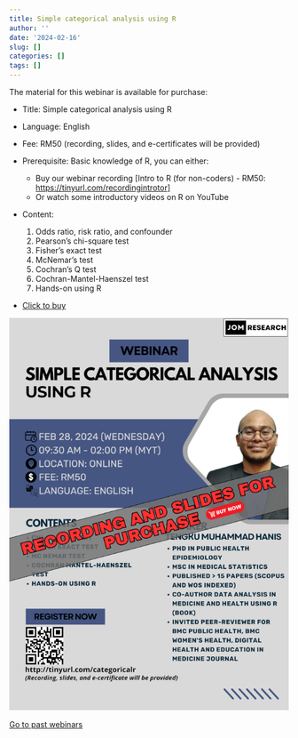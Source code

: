 ```yaml
---
title: Simple categorical analysis using R
author: ''
date: '2024-02-16'
slug: []
categories: []
tags: []
---
```


The material for this webinar is available for purchase:

- Title: Simple categorical analysis using R
- Language: English
- Fee: RM50 (recording, slides, and e-certificates will be provided)
- Prerequisite: Basic knowledge of R, you can either:
    - Buy our webinar recording [Intro to R (for non-coders) -  RM50: https://tinyurl.com/recordingintrotor]
    - Or watch some introductory videos on R on YouTube
- Content: 
  1. Odds ratio, risk ratio, and confounder
  2. Pearson’s chi-square test
  3. Fisher’s exact test
  4. McNemar’s test
  5. Cochran’s Q test
  6. Cochran-Mantel-Haenszel test
  7. Hands-on using R

- [Click to buy](https://forms.gle/kbSFAX8MtfRPaVC79)

![](images/SCA_R_35percent.png)

[Go to past webinars](https://jomresearch.netlify.app/webinars/#past-webinars)